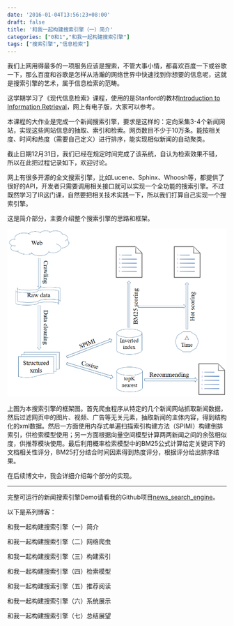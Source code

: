 ```yaml
---
date: '2016-01-04T13:56:23+08:00'
draft: false
title: '和我一起构建搜索引擎（一）简介'
categories: ["0和1","和我一起构建搜索引擎"]
tags: ["搜索引擎","信息检索"]
---
```

我们上网用得最多的一项服务应该是搜索，不管大事小情，都喜欢百度一下或谷歌一下，那么百度和谷歌是怎样从浩瀚的网络世界中快速找到你想要的信息呢，这就是搜索引擎的艺术，属于信息检索的范畴。

这学期学习了《现代信息检索》课程，使用的是Stanford的教材[Introduction to Information Retrieval](http://nlp.stanford.edu/IR-book/)，网上有电子版，大家可以参考。

本课程的大作业是完成一个新闻搜索引擎，要求是这样的：定向采集3-4个新闻网站，实现这些网站信息的抽取、索引和检索。网页数目不少于10万条。能按相关度、时间和热度（需要自己定义）进行排序，能实现相似新闻的自动聚类。

截止日期12月31日，我们已经在规定时间完成了该系统，自认为检索效果不错，所以在此把过程记录如下，欢迎讨论。

网上有很多开源的全文搜索引擎，比如Lucene、Sphinx、Whoosh等，都提供了很好的API，开发者只需要调用相关接口就可以实现一个全功能的搜索引擎。不过既然学习了IR这门课，自然要把相关技术实践一下，所以我们打算自己实现一个搜索引擎。

这是简介部分，主要介绍整个搜索引擎的思路和框架。

![search engine outline](search-engine-architecture.png)

上图为本搜索引擎的框架图。首先爬虫程序从特定的几个新闻网站抓取新闻数据，然后过滤网页中的图片、视频、广告等无关元素，抽取新闻的主体内容，得到结构化的xml数据。然后一方面使用内存式单遍扫描索引构建方法（SPIMI）构建倒排索引，供检索模型使用；另一方面根据向量空间模型计算两两新闻之间的余弦相似度，供推荐模块使用。最后利用概率检索模型中的BM25公式计算给定关键词下的文档相关性评分，BM25打分结合时间因素得到热度评分，根据评分给出排序结果。

在后续博文中，我会详细介绍每个部分的实现。

---

完整可运行的新闻搜索引擎Demo请看我的Github项目[news_search_engine](https://github.com/01joy/news_search_engine)。

以下是系列博客：

和我一起构建搜索引擎（一）简介

和我一起构建搜索引擎（二）网络爬虫

和我一起构建搜索引擎（三）构建索引

和我一起构建搜索引擎（四）检索模型

和我一起构建搜索引擎（五）推荐阅读

和我一起构建搜索引擎（六）系统展示

和我一起构建搜索引擎（七）总结展望